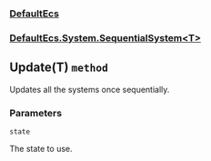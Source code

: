 ### [DefaultEcs](./DefaultEcs 'DefaultEcs')
### [DefaultEcs.System.SequentialSystem&lt;T&gt;](./DefaultEcs-System-SequentialSystem-T- 'DefaultEcs.System.SequentialSystem&lt;T&gt;')
## Update(T) `method`
Updates all the systems once sequentially.
### Parameters

<a name='DefaultEcs-System-SequentialSystem-T--Update(T)-state'></a>
`state`

The state to use.
